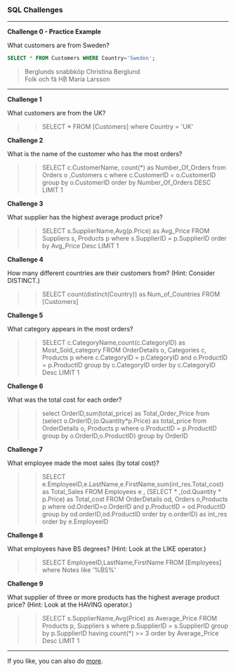 ### SQL Challenges



---

**Challenge 0 - Practice Example**

What customers are from Sweden?

```sql
SELECT * FROM Customers WHERE Country='Sweden';
```

>Berglunds snabbköp  	Christina Berglund  
Folk och fä HB  	Maria Larsson   

---

**Challenge 1**

What customers are from the UK?

>> SELECT * FROM [Customers] where Country = 'UK'

**Challenge 2**

What is the name of the customer who has the most orders?
>> SELECT c.CustomerName, count(*) as Number_Of_Orders from Orders o ,Customers c where c.CustomerID = o.CustomerID group by o.CustomerID order by Number_Of_Orders DESC LIMIT 1

**Challenge 3**

What supplier has the highest average product price?

>> SELECT s.SupplierName,Avg(p.Price) as Avg_Price FROM Suppliers s, Products p where s.SupplierID = p.SupplierID order by Avg_Price Desc LIMIT 1

**Challenge 4**

How many different countries are their customers from? (Hint: Consider DISTINCT.)

>> SELECT count(distinct(Country)) as Num_of_Countries FROM [Customers]

**Challenge 5**

What category appears in the most orders?

>> SELECT c.CategoryName,count(c.CategoryID) as Most_Sold_category FROM OrderDetails o, Categories c, Products p where c.CategoryID = p.CategoryID and o.ProductID = p.ProductID group by c.CategoryID order by c.CategoryID Desc LIMIT 1 

**Challenge 6**

What was the total cost for each order?

>> select OrderID,sum(total_price) as Total_Order_Price from (select  o.OrderID,(o.Quantity*p.Price) as total_price from OrderDetails o, Products p where o.ProductID = p.ProductID group by o.OrderID,o.ProductID) group by OrderID


**Challenge 7**

What employee made the most sales (by total cost)?

>> SELECT e.EmployeeID,e.LastName,e.FirstName,sum(int_res.Total_cost) as Total_Sales FROM Employees e , (SELECT * ,(od.Quantity * p.Price) as Total_cost FROM OrderDetails od, Orders o,Products p where od.OrderID=o.OrderID and p.ProductID = od.ProductID group by od.orderID,od.ProductID order by o.orderID) as int_res order by e.EmployeeID


**Challenge 8**

What employees have BS degrees? (Hint: Look at the LIKE operator.)

>> SELECT EmployeeID,LastName,FirstName FROM [Employees] where Notes like '%BS%'

**Challenge 9**

What supplier of three or more products has the highest average product price? (Hint: Look at the HAVING operator.)

>> SELECT s.SupplierName,Avg(Price) as Average_Price FROM Products p, Suppliers s where p.SupplierID = s.SupplierID group by p.SupplierID having count(*) >= 3 order by Average_Price Desc LIMIT 1













---

If you like, you can also do [more](more.md).
